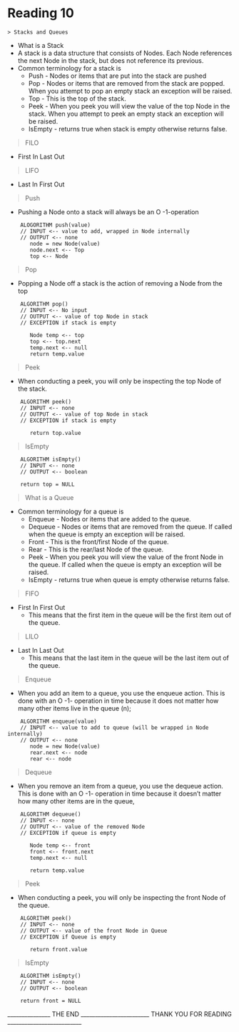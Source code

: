 # Reading 10

    > Stacks and Queues 

- What is a Stack
- A stack is a data structure that consists of Nodes. Each Node references the next Node in the stack, but does not reference its previous.
- Common terminology for a stack is
  - Push - Nodes or items that are put into the stack are pushed
  - Pop - Nodes or items that are removed from the stack are popped. When you attempt to pop an empty stack an exception will be raised.
  - Top - This is the top of the stack.
  - Peek - When you peek you will view the value of the top Node in the stack. When you attempt to peek an empty stack an exception will be raised.
  - IsEmpty - returns true when stack is empty otherwise returns false.
  
> FILO

- First In Last Out

> LIFO

- Last In First Out

> Push

- Pushing a Node onto a stack will always be an O -1-operation

```
    ALOGORITHM push(value)
    // INPUT <-- value to add, wrapped in Node internally
    // OUTPUT <-- none
       node = new Node(value)
       node.next <-- Top
       top <-- Node
```

> Pop

- Popping a Node off a stack is the action of removing a Node from the top

```
    ALGORITHM pop()
    // INPUT <-- No input
    // OUTPUT <-- value of top Node in stack
    // EXCEPTION if stack is empty
    
       Node temp <-- top
       top <-- top.next
       temp.next <-- null
       return temp.value
```

> Peek

- When conducting a peek, you will only be inspecting the top Node of the stack.

```
    ALGORITHM peek()
    // INPUT <-- none
    // OUTPUT <-- value of top Node in stack
    // EXCEPTION if stack is empty
    
       return top.value
```

> IsEmpty

```
    ALGORITHM isEmpty()
    // INPUT <-- none
    // OUTPUT <-- boolean
    
    return top = NULL
```

> What is a Queue

- Common terminology for a queue is
  - Enqueue - Nodes or items that are added to the queue.
  - Dequeue - Nodes or items that are removed from the queue. If called when the queue is empty an exception will be raised.
  - Front - This is the front/first Node of the queue.
  - Rear - This is the rear/last Node of the queue.
  - Peek - When you peek you will view the value of the front Node in the queue. If called when the queue is empty an exception will be raised.
  - IsEmpty - returns true when queue is empty otherwise returns false.

>FIFO

- First In First Out
  - This means that the first item in the queue will be the first item out of the queue.

> LILO

- Last In Last Out
  - This means that the last item in the queue will be the last item out of the queue.

>Enqueue

- When you add an item to a queue, you use the enqueue action. This is done with an O -1- operation in time because it does not matter how many other items live in the queue (n);

```
    ALGORITHM enqueue(value)
    // INPUT <-- value to add to queue (will be wrapped in Node internally)
    // OUTPUT <-- none
       node = new Node(value)
       rear.next <-- node
       rear <-- node
```

>Dequeue

- When you remove an item from a queue, you use the dequeue action. This is done with an O -1- operation in time because it doesn’t matter how many other items are in the queue,

```
    ALGORITHM dequeue()
    // INPUT <-- none
    // OUTPUT <-- value of the removed Node
    // EXCEPTION if queue is empty
    
       Node temp <-- front
       front <-- front.next
       temp.next <-- null
    
       return temp.value
```

> Peek

- When conducting a peek, you will only be inspecting the front Node of the queue.

```
    ALGORITHM peek()
    // INPUT <-- none
    // OUTPUT <-- value of the front Node in Queue
    // EXCEPTION if Queue is empty
    
       return front.value
```

> IsEmpty

```
    ALGORITHM isEmpty()
    // INPUT <-- none
    // OUTPUT <-- boolean
    
    return front = NULL
```

_______________  THE END  ________________________   THANK YOU FOR READING  __________________________
